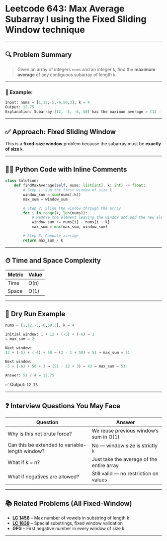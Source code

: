 
# **Leetcode 643: Max Average Subarray I** using the **Fixed Sliding Window** technique 

---

## 🔍 Problem Summary

> Given an array of integers `nums` and an integer `k`, find the **maximum average** of any contiguous subarray of length `k`.

---

### 🧪 Example:

```python
Input: nums = [1,12,-5,-6,50,3], k = 4  
Output: 12.75  
Explanation: Subarray [12, -5, -6, 50] has the maximum average = (12 - 5 - 6 + 50)/4 = 51/4 = 12.75
```

---

## ✅ Approach: Fixed Sliding Window

This is a **fixed-size window** problem because the subarray must be **exactly of size `k`**.

---

## 🧑‍💻 Python Code with Inline Comments

```python
class Solution:
    def findMaxAverage(self, nums: list[int], k: int) -> float:
        # Step 1: Sum the first window of size k
        window_sum = sum(nums[:k])
        max_sum = window_sum

        # Step 2: Slide the window through the array
        for i in range(k, len(nums)):
            # Remove the element leaving the window and add the new element
            window_sum += nums[i] - nums[i - k]
            max_sum = max(max_sum, window_sum)

        # Step 3: Compute average
        return max_sum / k
```

---

## ⏱ Time and Space Complexity

| Metric | Value |
| ------ | ----- |
| Time   | O(n)  |
| Space  | O(1)  |

---

## 🧠 Dry Run Example

```python
nums = [1,12,-5,-6,50,3], k = 4

Initial window: 1 + 12 + (-5) + (-6) = 2
→ max_sum = 2

Next window:
12 + (-5) + (-6) + 50 → (2 - 1 + 50) = 51 → max_sum = 51

Next window:
-5 + (-6) + 50 + 3 → (51 - 12 + 3) = 42 → max_sum = 51

Answer: 51 / 4 = 12.75
```

✅ Output: `12.75`

---

## ❓ Interview Questions You May Face

| Question                                        | Answer                                    |
| ----------------------------------------------- | ----------------------------------------- |
| Why is this not brute force?                    | We reuse previous window’s sum in O(1)    |
| Can this be extended to variable-length window? | No — window size is strictly `k`          |
| What if k = n?                                  | Just take the average of the entire array |
| What if negatives are allowed?                  | Still valid — no restriction on values    |

---

## 📚 Related Problems (All Fixed-Window)

* **[LC 1456](https://leetcode.com/problems/maximum-number-of-vowels-in-a-substring-of-given-length/)** – Max number of vowels in substring of length k
* **[LC 1839](https://leetcode.com/problems/longest-substring-of-all-vowels-in-order/)** – Special substrings, fixed window validation
* **GFG** – First negative number in every window of size k

---

